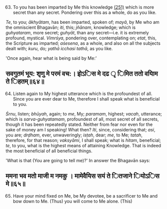 63. To you has been imparted by Me this knowledge [\(251\)](#page--1-0) which is more secret than any secret. Pondering over this as a whole, do as you like.

*Te*, to you; *ākhyātam*, has been imparted, spoken of; *mayā*, by Me who am the omniscient Bhagavān; *iti*, this; *jñānam*, knowledge; which is *guhyataram*, more secret; *guhyāt*, than any secret—i.e. it is extremely profound, mystical. *Vimrśya*, pondering over, contemplating on; *etat*, this, the Scripture as imparted; *aśesena*, as a whole, and also on all the subjects dealt with; *kuru*, do; *yathā icchasi tathā*, as you like.

'Once again, hear what is being said by Me:'

## सवगुतमं भूय: शृणु मे परमं वच:। इोऽिस मे दढ ृ िमित ततो वयािम ते िहतम्॥६४॥

64. Listen again to My highest utterance which is the profoundest of all. Since you are ever dear to Me, therefore I shall speak what is beneficial to you.

*Śrnu*, listen; *bhūyah*, again; to *me*, My; *paramam*, highest; *vacah*, utterance; which is *sarva-guhyatamam*, profoundest of all, most secret of all secrets, though it has been repeatedly stated. Neither from fear nor even for the sake of money am I speaking! What then? *Iti*, since, considering that; *asi*, you are; *drḍham*, ever, unwaveringly; *isṭah*, dear; *me*, to Me; *tatah*, therefore, for that reason; *vaksyāmi*, I shall speak; what is *hitam*, beneficial; *te*, to you, what is the highest means of attaining Knowledge. That is indeed the most beneficial of all beneficial things.

'What is that (You are going to tell me)?' In answer the Bhagavān says:

## ममना भव मतो माजी म नमकु । मामेवैयिस सयं ते ितजाने ियोऽिस मे॥६५॥

65. Have your mind fixed on Me, be My devotee, be a sacrificer to Me and bow down to Me. (Thus) you will come to Me alone. (This)